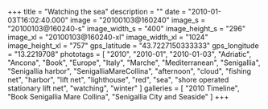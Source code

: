 +++
title = "Watching the sea"
description = ""
date = "2010-01-03T16:02:40.000"
image = "20100103@160240"
image_s = "20100103@160240-s"
image_width_s = "400"
image_height_s = "296"
image_xl = "20100103@160240-xl"
image_width_xl = "1024"
image_height_xl = "757"
gps_latitude = "43.7227150333333"
gps_longitude = "13.2219708"
phototags = [ "2010", "2010-01", "2010-01-03", "Adriatic", "Ancona", "Book", "Europe", "Italy", "Marche", "Mediterranean", "Senigallia", "Senigallia harbor", "SenigalliaMareCollina", "afternoon", "cloud", "fishing net", "harbor", "lift net", "lighthouse", "red", "sea", "shore operated stationary lift net", "watching", "winter" ]
galleries = [ "2010 Timeline", "Book Senigallia Mare Collina", "Senigallia City and Seaside" ]
+++
